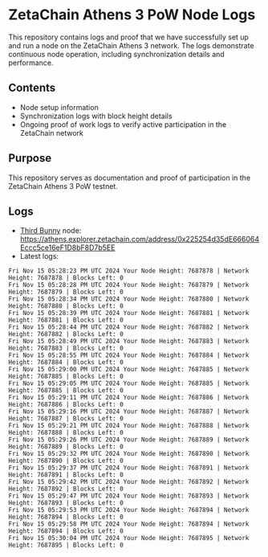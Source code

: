 # ZetaChain Athens 3 PoW Node Logs
This repository contains logs and proof that we have successfully set up and run a node on the ZetaChain Athens 3 network. The logs demonstrate continuous node operation, including synchronization details and performance.

## Contents
- Node setup information
- Synchronization logs with block height details
- Ongoing proof of work logs to verify active participation in the ZetaChain network

## Purpose
This repository serves as documentation and proof of participation in the ZetaChain Athens 3 PoW testnet.

## Logs

- [Third Bunny](https://thirdbunny.xyz/) node: https://athens.explorer.zetachain.com/address/0x225254d35dE666064Eccc5ce16eF1D8bF8D7b5EE
- Latest logs:
```
Fri Nov 15 05:28:23 PM UTC 2024 Your Node Height: 7687878 | Network Height: 7687878 | Blocks Left: 0
Fri Nov 15 05:28:28 PM UTC 2024 Your Node Height: 7687879 | Network Height: 7687879 | Blocks Left: 0
Fri Nov 15 05:28:34 PM UTC 2024 Your Node Height: 7687880 | Network Height: 7687880 | Blocks Left: 0
Fri Nov 15 05:28:39 PM UTC 2024 Your Node Height: 7687881 | Network Height: 7687881 | Blocks Left: 0
Fri Nov 15 05:28:44 PM UTC 2024 Your Node Height: 7687882 | Network Height: 7687882 | Blocks Left: 0
Fri Nov 15 05:28:49 PM UTC 2024 Your Node Height: 7687883 | Network Height: 7687883 | Blocks Left: 0
Fri Nov 15 05:28:55 PM UTC 2024 Your Node Height: 7687884 | Network Height: 7687884 | Blocks Left: 0
Fri Nov 15 05:29:00 PM UTC 2024 Your Node Height: 7687885 | Network Height: 7687885 | Blocks Left: 0
Fri Nov 15 05:29:05 PM UTC 2024 Your Node Height: 7687885 | Network Height: 7687885 | Blocks Left: 0
Fri Nov 15 05:29:11 PM UTC 2024 Your Node Height: 7687886 | Network Height: 7687886 | Blocks Left: 0
Fri Nov 15 05:29:16 PM UTC 2024 Your Node Height: 7687887 | Network Height: 7687887 | Blocks Left: 0
Fri Nov 15 05:29:21 PM UTC 2024 Your Node Height: 7687888 | Network Height: 7687888 | Blocks Left: 0
Fri Nov 15 05:29:26 PM UTC 2024 Your Node Height: 7687889 | Network Height: 7687889 | Blocks Left: 0
Fri Nov 15 05:29:32 PM UTC 2024 Your Node Height: 7687890 | Network Height: 7687890 | Blocks Left: 0
Fri Nov 15 05:29:37 PM UTC 2024 Your Node Height: 7687891 | Network Height: 7687891 | Blocks Left: 0
Fri Nov 15 05:29:42 PM UTC 2024 Your Node Height: 7687892 | Network Height: 7687892 | Blocks Left: 0
Fri Nov 15 05:29:47 PM UTC 2024 Your Node Height: 7687893 | Network Height: 7687893 | Blocks Left: 0
Fri Nov 15 05:29:53 PM UTC 2024 Your Node Height: 7687894 | Network Height: 7687894 | Blocks Left: 0
Fri Nov 15 05:29:58 PM UTC 2024 Your Node Height: 7687894 | Network Height: 7687894 | Blocks Left: 0
Fri Nov 15 05:30:04 PM UTC 2024 Your Node Height: 7687895 | Network Height: 7687895 | Blocks Left: 0
```
